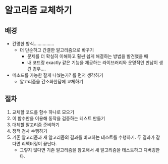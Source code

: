 # 알고리즘 교체하기
## 배경
- 간명한 방식................
  - 더 단순하고 간결한 알고리즘으로 바꾸기
    - 문제를 더 확실히 이해하고 훨씬 쉽게 해결하는 방법을 발견했을 때
    - 내 코드랑 exactly 같은 기능을 제공하는 라이브러리와 운명적인 만남이 생긴 경우....
- 메소드를 가능한 잘게 나눴는가? 를 먼저 생각하기 
  - 알고리즘을 간소화한담에 교체하기
  
## 절차
1. 교체할 코드를 함수 하나로 모으기
2. 이 함수만을 이용해 동작을 검증하는 테스트 만들기 
3. 대체할 알고리즘 준비하기
4. 정적 검사 수행하기
5. 기존 알고리즘과 새 알고리즘의 결과를 비교하는 테스트를 수행하기. 두 결과가 같다면 리팩터링이 끝난다.
    - 그렇지 않다면 기존 알고리즘을 참고해서 새 알고리즘을 테스트하고 디버깅한다.